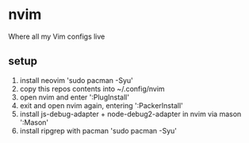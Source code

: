 # nvim

Where all my Vim configs live

## setup

<ol>
<li>install neovim 'sudo pacman -Syu'</li>
<li>copy this repos contents into ~/.config/nvim</li>
<li>open nvim and enter ':PlugInstall'</li>
<li>exit and open nvim again, entering ':PackerInstall'</li>
<li>
install js-debug-adapter + node-debug2-adapter in nvim via mason ':Mason'
</li>
<li>
install ripgrep with pacman 'sudo pacman -Syu'
</li>
</ol>
